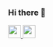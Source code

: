 ### Hi there 👋

  <a href="https://www.linkedin.com/in/tamara-radovanovi%C4%87-7515261ab/">
    <img src="https://img.icons8.com/ios-filled/256/808080/linkedin.svg" width="26px"/>
  </a>
   <a href="https://github.com/TamaraRado/cv">
    <img src="https://img.icons8.com/ios-filled/344/808080/parse-from-clipboard.png" width="26px"/>
  </a>

<!--
**TamaraRado/TamaraRado** is a ✨ _special_ ✨ repository because its `README.md` (this file) appears on your GitHub profile.

Here are some ideas to get you started:

- 🔭 I’m currently working on ...
- 🌱 I’m currently learning ...
- 👯 I’m looking to collaborate on ...
- 🤔 I’m looking for help with ...
- 💬 Ask me about ...
- 📫 How to reach me: ...
- 😄 Pronouns: ...
- ⚡ Fun fact: ...
-->
